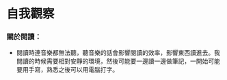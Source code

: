 # 自我觀察

### 關於閱讀：

- 閱讀時連音樂都無法聽，聽音樂的話會影響閱讀的效率，影響東西讀進去。我閱讀的時候需要相對安靜的環境，然後可能要一邊讀一邊做筆記，一開始可能要用手寫，熟悉之後可以用電腦打字。
